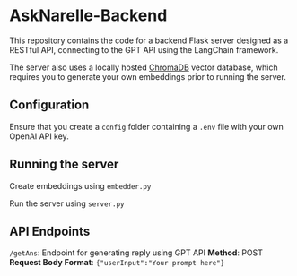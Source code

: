 # AskNarelle-Backend

This repository contains the code for a backend Flask server designed as a RESTful API, connecting to the GPT API using the LangChain framework.

The server also uses a locally hosted [ChromaDB](https://www.trychroma.com/) vector database, which requires you to generate your own embeddings prior to running the server.

## Configuration

Ensure that you create a `config` folder containing a `.env` file with your own OpenAI API key. 

## Running the server

Create embeddings using `embedder.py`

Run the server using `server.py`

## API Endpoints

`/getAns`: Endpoint for generating reply using GPT API
**Method**: POST
**Request Body Format**: `{"userInput":"Your prompt here"}`